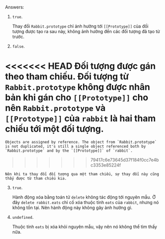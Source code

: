 
Answers:

1. `true`. 

    Thay đổi `Rabbit.prototype` chỉ ảnh hưởng tới `[[Prototype]]` của đối tượng được tạo ra sau này, không ảnh hưởng đến các đối tượng đã tạo từ trước. 

2. `false`. 

<<<<<<< HEAD
    Đối tượng được gán theo tham chiếu. Đối tượng từ `Rabbit.prototype` không được nhân bản khi gán cho `[[Prototype]]` cho nên `Rabbit.prototype` và `[[Prototype]]` của `rabbit` là hai tham chiếu tới một đối tượng.
=======
    Objects are assigned by reference. The object from `Rabbit.prototype` is not duplicated, it's still a single object referenced both by `Rabbit.prototype` and by the `[[Prototype]]` of `rabbit`. 
>>>>>>> 79417c6e73645d37f184f0cc7e4bc3353e85224f

    Nên khi ta thay đổi đối tượng qua một tham chiếu, sự thay đổi này cũng thấy được từ tham chiếu kia.

3. `true`.

    Hành động xóa bằng toán tử `delete` không tác động tới nguyên mẫu. Ở đây `delete rabbit.eats` chỉ cố xóa thuộc tính `eats` của `rabbit`, nhưng nó không tồn tại. Nên hành động này không gây ảnh hưởng gì.

4. `undefined`.

    Thuộc tính `eats` bị xóa khỏi nguyên mẫu, vậy nên nó không thể tìm thấy nữa.
